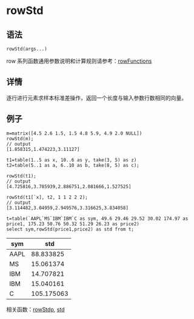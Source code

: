 # rowStd

## 语法

`rowStd(args...)`

row 系列函数通用参数说明和计算规则请参考：[rowFunctions](../themes/rowFunctions.html)

## 详情

逐行进行元素求样本标准差操作，返回一个长度与输入参数行数相同的向量。

## 例子

```
m=matrix([4.5 2.6 1.5, 1.5 4.8 5.9, 4.9 2.0 NULL])
rowStd(m);
// output
[1.858315,1.474223,3.11127]

t1=table(1..5 as x, 10..6 as y, take(3, 5) as z)
t2=table(5..1 as a, 6..10 as b, take(8, 5) as c);

rowStd(t1);
// output
[4.725816,3.785939,2.886751,2.081666,1.527525]

rowStd(t1[`x], t2, 1 1 2 2 2);
// output
[3.114482,3.04959,2.949576,3.316625,3.834058]

t=table(`AAPL`MS`IBM`IBM`C as sym, 49.6 29.46 29.52 30.02 174.97 as price1, 175.23 50.76 50.32 51.29 26.23 as price2)
select sym,rowStd(price1,price2) as std from t;
```

| sym | std |
| --- | --- |
| AAPL | 88.833825 |
| MS | 15.061374 |
| IBM | 14.707821 |
| IBM | 15.040161 |
| C | 105.175063 |

相关函数：[rowStdp](rowStdp.html), [std](../s/std.html)

